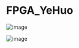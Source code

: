 # FPGA_YeHuo

![image](https://github.com/junxian428/FPGA_YeHuo/assets/58724748/f6568600-7fb3-4320-a1f8-95ff9f4bc82f)

![image](https://github.com/junxian428/FPGA_YeHuo/assets/58724748/cd0bd8cc-fa14-475b-b9c2-26cfe006c230)

